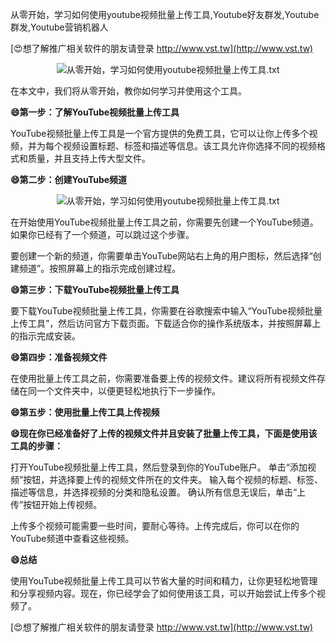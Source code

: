 从零开始，学习如何使用youtube视频批量上传工具,Youtube好友群发,Youtube群发,Youtube营销机器人

[😍想了解推广相关软件的朋友请登录 http://www.vst.tw](http://www.vst.tw)

 <center><img src="https://vst.tw/MP4/tuiguang/png/0.png" alt="从零开始，学习如何使用youtube视频批量上传工具.txt"></center>

在本文中，我们将从零开始，教你如何学习并使用这个工具。

**😄第一步：了解YouTube视频批量上传工具**

YouTube视频批量上传工具是一个官方提供的免费工具，它可以让你上传多个视频，并为每个视频设置标题、标签和描述等信息。该工具允许你选择不同的视频格式和质量，并且支持上传大型文件。

**😄第二步：创建YouTube频道**

 <center><img src="https://vst.tw/MP4/tuiguang/png/2.png" alt="从零开始，学习如何使用youtube视频批量上传工具.txt"></center>

在开始使用YouTube视频批量上传工具之前，你需要先创建一个YouTube频道。如果你已经有了一个频道，可以跳过这个步骤。

要创建一个新的频道，你需要单击YouTube网站右上角的用户图标，然后选择“创建频道”。按照屏幕上的指示完成创建过程。

**😄第三步：下载YouTube视频批量上传工具**

要下载YouTube视频批量上传工具，你需要在谷歌搜索中输入“YouTube视频批量上传工具”，然后访问官方下载页面。下载适合你的操作系统版本，并按照屏幕上的指示完成安装。

**😄第四步：准备视频文件**

在使用批量上传工具之前，你需要准备要上传的视频文件。建议将所有视频文件存储在同一个文件夹中，以便更轻松地执行下一步操作。

**😄第五步：使用批量上传工具上传视频**

**😄现在你已经准备好了上传的视频文件并且安装了批量上传工具，下面是使用该工具的步骤：**

打开YouTube视频批量上传工具，然后登录到你的YouTube账户。
单击“添加视频”按钮，并选择要上传的视频文件所在的文件夹。
输入每个视频的标题、标签、描述等信息，并选择视频的分类和隐私设置。
确认所有信息无误后，单击“上传”按钮开始上传视频。

上传多个视频可能需要一些时间，要耐心等待。上传完成后，你可以在你的YouTube频道中查看这些视频。

**😄总结**

使用YouTube视频批量上传工具可以节省大量的时间和精力，让你更轻松地管理和分享视频内容。现在，你已经学会了如何使用该工具，可以开始尝试上传多个视频了。

[😍想了解推广相关软件的朋友请登录 http://www.vst.tw](http://www.vst.tw)




